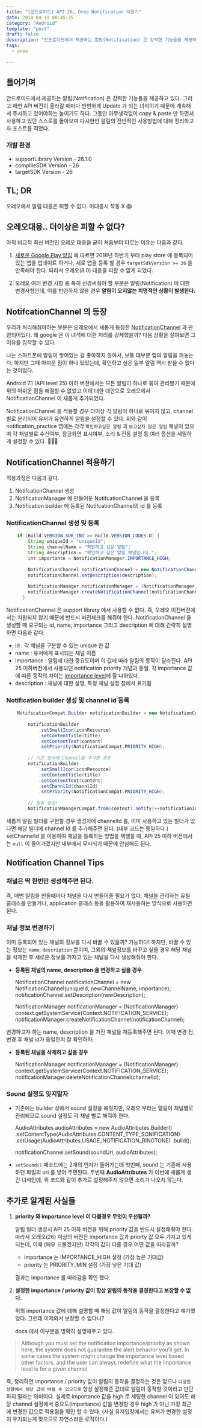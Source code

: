 ```yaml
---
title: "[안드로이드] API 26, Oreo Notification 대응기"
date: 2018-04-19 00:45:35
category: "Android"
template: "post"
draft: false
description: "안드로이드에서 제공하는 알림(Notification) 은 강력한 기능들을 제공하고 있다. 그리고 매번 API 버전이 올라갈 때마다 빈번하게 Update 가 되는 녀석이기 때문에 계속해서 주시하고 있어야하는 놈이기도 하다. 그동안 아무생각없이 copy & paste 만 하면서 사용하고 있던 스스로를 돌아보며 다시한번 알림의 전반적인 사용방법에 대해 정리하고자 포스트를 적었다."
tags: 
  - oreo

---
```

## **들어가며**

안드로이드에서 제공하는 알림(Notification) 은 강력한 기능들을 제공하고 있다. 그리고 매번 API 버전이 올라갈 때마다 빈번하게 Update 가 되는 녀석이기 때문에 계속해서 주시하고 있어야하는 놈이기도 하다. 그동안 아무생각없이 copy & paste 만 하면서 사용하고 있던 스스로를 돌아보며 다시한번 알림의 전반적인 사용방법에 대해 정리하고자 포스트를 적었다.

### **개발 환경**

- supportLibrary Version - 26.1.0
- complileSDK Version - 26
- targetSDK Version - 26

## **TL; DR**

오레오에서 알림 대응은 피할 수 없다. 미대응시 작동 X 😱

## **오레오대응.. 더이상은 피할 수 없다?**

아직 비교적 최신 버전인 오레오 대응을 굳이 처음부터 다르는 이유는 다음과 같다.

1. [새로운 Google Play 방침](https://developers-kr.googleblog.com/2018/01/improving-app-security-and-performance-on-google-play.html) 에 따르면 2018년 하반기 부터 play store 에 등록되어 있는 앱을 업데이트 하거나, 새로 앱을 등록 할 경우 `targetSdkVersion >= 26` 을 만족해야 한다. 따라서 오레오(8.0) 대응을 피할 수 없게 되었다.

2. 오레오 여러 변경 사항 중 특히 신경써줘야 할 부분은 알림(Notification) 에 대한 변경사항인데, 이를 반영하지 않을 경우 **알림이 오지않는 치명적인 상황이 발생한다.**

## **NotifcationChannel 의 등장**

우리가 처리해줘야하는 부분은 오레오에서 새롭게 등장한 [NotificationChannel](https://developer.android.com/training/notify-user/channels) 과 관련되어있다. 왜 google 은 이 녀석에 대한 처리를 강제했을까? 다음 상황을 살펴보면 그 이유를 짐작할 수 있다.

나는 스마트폰에 알림이 쌓여있는 걸 좋아하지 않아서, 보통 대부분 앱의 알림을 꺼놓는다. 하지만 그때 아쉬운 점이 하나 있었는데, 확인하고 싶은 일부 알림 역시 받을 수 없다는 것이었다.

Android 7.1 (API level 25) 이하 버전에서는 모든 알림이 하나로 묶여 관리됐기 때문에 위의 아쉬운 점을 해결할 수 없었고 이에 대한 대안으로 오레오에서 NotificationChannel 이 새롭게 추가되었다.

NotificationChannel 을 적용할 경우 더이상 각 알림이 하나로 묶이지 않고, channel 별로 분리되어 유저가 유연하게 알림을 설정할 수 있다. 위와 같이 notification_practice 앱에는 각각 `확인하고싶은 알림` 과 `보고싶지 않은 알림` 채널이 있으며 각 채널별로 수신여부, 잠금화면 표시여부, 소리 & 진동 설정 등 여러 옵션을 세밀하게 설정할 수 있다. 👏👏👏

## **NotificationChannel 적용하기**

적용과정은 다음과 같다.

1. NotifcationChannel 생성
2. NotificationManager 에 만들어둔 NotifcationChannel 을 등록
3. Notification builder 에 등록된 NotifcationChannel의 id 를 등록

### **NotificationChannel 생성 및 등록**
```java
    if (Build.VERSION.SDK_INT >= Build.VERSION_CODES.O) {
        String uniqueId = "uniqueId";
        String channelName = "확인하고 싶은 알림";
        String description = "확인하고 싶은 알림 채널입니다.";
        int importance = NotificationManager.IMPORTANCE_HIGH;
    
        NotificationChannel notificationChannel = new NotificationChannel(uniqueId, channelName, importance);
        notificationChannel.setDescription(description);
    
        NotificationManager notificationManager = (NotificationManager) context.getSystemService(Context.NOTIFICATION_SERVICE);
        notificationManager.createNotificationChannel(notificationChannel);
      }
```

NotificationChannel 은 support library 에서 사용할 수 없다. 즉, 오레오 이전버전에서는 지원되지 않기 때문에 반드시 버전체크를 해줘야 한다.
NotificationChannel 을 생성할 때 요구되는 id, name, importance 그리고 description 에 대해 간략히 설명하면 다음과 같다.

- id : 각 채널을 구분할 수 있는 unique 한 값
- name : 유저에게 표시되는 채널 이름
- importance : 알림에 대한 중요도이며 이 값에 따라 알림의 동작이 달라진다. API 25 이하버전에서 사용되던 notification priority 개념과 동일. 각 importance 값에 따른 동작의 차이는 [importance level](https://developer.android.com/training/notify-user/channels#importance)에 잘 나와있다.
- description : 채널에 대한 설명, 특정 채널 설정 창에서 표기됨

### **Notification builder 생성 및 channel id 등록**
```java
    NotificationCompat.Builder notificationBuilder = new NotificationCompat.Builder(context, channelId);
    
        notificationBuilder
            .setSmallIcon(iconResource)
            .setContentTitle(title)
            .setContentText(content)
            .setPriority(NotificationCompat.PRIORITY_HIGH);
    
        // 기존 빌더에 Channel을 추가할 경우
        notificationBuilder
            .setSmallIcon(iconResource)
            .setContentTitle(title)
            .setContentText(content)
            .setChannlId(channlId)
            .setPriority(NotificationCompat.PRIORITY_HIGH);
    
        // 알림 생성!
        NotificationManagerCompat.from(context).notify(++notificationId, notificationBuilder.build());
```

새롭게 알림 빌더를 구현할 경우 생성자에 channelId 를, 이미 사용하고 있는 빌더가 있다면 해당 빌더에 channel Id 를 추가해주면 된다. (내부 코드는 동일하다.)
setChannelId 을 이용하여 채널을 등록하는 방법을 택했을 때, API 25 이하 버전에서는 `null` 이 들어가겠지만 내부에서 무시되기 때문에 안심해도 된다.

## **Notification Channel Tips**

### **채널은 딱 한번만 생성해주면 된다.**

즉, 매번 알림을 만들때마다 채널을 다시 만들어줄 필요가 없다. 채널을 관리하는 유틸 클래스를 만들거나, application 클래스 등을 활용하여 재사용하는 방식으로 사용하면 된다.

### **채널 정보 변경하기**

이미 등록되어 있는 채널의 정보를 다시 바꿀 수 있을까? 가능하다! 하지만, 바꿀 수 있는 정보는 `name`, `description` 뿐이며, 그외의 채널정보를 바꾸고 싶을 경우 해당 채널을 삭제한 후 새로운 정보를 가지고 있는 채널을 다시 생성해줘야 한다.

- **등록된 채널의 name, description 을 변경하고 싶을 경우**

    NotificationChannel notificationChannel = new NotificationChannel(uniqueId, newChannelName, importance);
    notificationChannel.setDescription(newDescription);
    
    NotificationManager notificationManager = (NotificationManager) context.getSystemService(Context.NOTIFICATION_SERVICE);
    notificationManager.createNotificationChannel(notificationChannel);

변경하고자 하는 name, description 을 가진 채널을 재등록해주면 된다. 이때 변경 전, 변경 후 채널 id가 동일한지 잘 확인하자.

- **등록된 채널을 삭제하고 싶을 경우**

    NotificationManager notificationManager = (NotificationManager) context.getSystemService(Context.NOTIFICATION_SERVICE);
    notificationManager.deleteNotificationChannel(channelId);

### **Sound 설정도 잊지말자**

- 기존에는 builder 상에서 sound 설정을 해줬지만, 오레오 부터는 알림이 채널별로 관리되므로 sound 설정도 각 채널 별로 해줘야 한다.

    AudioAttributes audioAttributes = new AudioAttributes.Builder()
              .setContentType(AudioAttributes.CONTENT_TYPE_SONIFICATION)
              .setUsage(AudioAttributes.USAGE_NOTIFICATION_RINGTONE)
              .build();
    
    notificationChannel.setSound(soundUri, audioAttributes);

- `setSound()` 메소드에는 2개의 인자가 들어가는데 첫번째, sound 는 기존에 사용하던 파일의 uri 를 넣어 주면된다. 두번째 **AudioAttributes** 가 이번에 새롭게 생긴 녀석인데, 위 코드와 같이 추가로 설정해주지 않으면 소리가 나오지 않는다.

## **추가로 알게된 사실들**

1. **priority 와 importance level 이 다를경우 무엇이 우선될까?**

    알림 빌더 생성시 API 25 이하 버전을 위해 priority 값을 반드시 설정해줘야 한다. 따라서 오레오(26) 이상의 버전은 importance 값과 priorty 값 모두 가지고 있게 되는데, 이때 (매우 드물겠지만) 각각의 값이 다를 경우 어떤 값을 따라갈까?

    - importance 는 IMPORTANCE_HIGH 설정 (가장 높은 기대값)
    - priority 는 PRIORITY_MIN 설정 (가장 낮은 기대 값)

    결과는 importance 를 따라감을 확인 했다.

2. **설정한 importance / priority 값이 항상 알림의 동작을 결정한다고 보장할 수 없다.**

    위의 importance 값에 대해 설명할 때 해당 값이 알림의 동작을 결정한다고 얘기했었다. 그런데 이제와서 보장할 수 없다니?

    docs 에서 이부분을 명확히 설명해주고 있다.

> Although you must set the notification importance/priority as shown here, the system does not guarantee the alert behavior you’ll get. In some cases the system might change the importance level based other factors, and the user can always redefine what the importance level is for a given channel

즉, 정리하면 importance / priority 값이 알림의 동작을 결정하는 것은 맞으나 `다양한 상황에서 해당 값이 바뀔 수 있으므로` 항상 설정해준 값대로 알림이 동작할 것이라고 판단하지 말라는 의미이다. 실제로 importance 값을 high 로 세팅한 channel 이 있어도 해당 channel 설정에서 중요도(importance) 값을 변경할 경우 high 가 아닌 가장 최근에 변경한 값으로 적용됨을 확인 할 수 있다. (사실 유저입장에서는 유저가 변경한 설정이 유지되는게 맞으므로 자연스러운 로직이다.)
